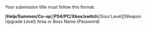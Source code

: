 Your submission title must follow this format:

[**Help/Summon/Co-op**][**PS4/PC/Xbox/switch**][Soul Level][Weapon Upgrade Level] Area or Boss Name (Password)